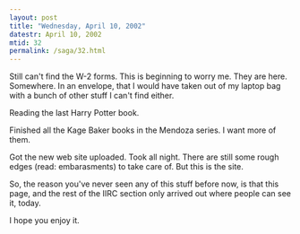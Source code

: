 ```yaml
---
layout: post
title: "Wednesday, April 10, 2002"
datestr: April 10, 2002
mtid: 32
permalink: /saga/32.html
---
```


Still can't find the W-2 forms. This is beginning to worry me. They are here.
Somewhere. In an envelope, that I would have taken out of my laptop bag with
a bunch of other stuff I can't find either.

Reading the last Harry Potter book.

Finished all the Kage Baker books in the Mendoza series. I want more of them.

Got the new web site uploaded. Took all night. There are still some rough edges
(read: embarasments) to take care of. But this is the site.

So, the reason you've never seen any of this stuff before now, is that this
page, and the rest of the IIRC section only arrived out where people can see
it, today.

I hope you enjoy it.

